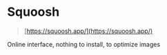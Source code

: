 # Squoosh

> [https://squoosh.app/](https://squoosh.app/)

Online interface, nothing to install, to optimize images
